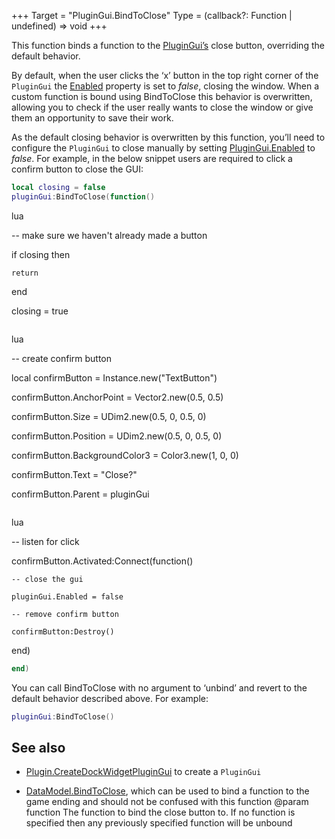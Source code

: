 +++
Target = "PluginGui.BindToClose"
Type = (callback?: Function | undefined) => void
+++

This function binds a function to the [PluginGui’s](https://developer.roblox.com/api-reference/class/PluginGui) close button, overriding the default behavior.By default, when the user clicks the ‘x’ button in the top right corner of the `PluginGui` the [Enabled](https://developer.roblox.com/api-reference/property/LayerCollector/Enabled) property is set to *false*, closing the window. When a custom function is bound using BindToClose this behavior is overwritten, allowing you to check if the user really wants to close the window or give them an opportunity to save their work.As the default closing behavior is overwritten by this function, you’ll need to configure the `PluginGui` to close manually by setting [PluginGui.Enabled](https://developer.roblox.com/api-reference/property/LayerCollector/Enabled) to *false*. For example, in the below snippet users are required to click a confirm button to close the GUI:```lualocal closing = falsepluginGui:BindToClose(function()```lua-- make sure we haven't already made a buttonif closing then    returnendclosing = true```lua```lua-- create confirm buttonlocal confirmButton = Instance.new("TextButton")confirmButton.AnchorPoint = Vector2.new(0.5, 0.5)confirmButton.Size = UDim2.new(0.5, 0, 0.5, 0)confirmButton.Position = UDim2.new(0.5, 0, 0.5, 0)confirmButton.BackgroundColor3 = Color3.new(1, 0, 0)confirmButton.Text = "Close?"confirmButton.Parent = pluginGui```lua```lua-- listen for clickconfirmButton.Activated:Connect(function()    -- close the gui    pluginGui.Enabled = false    -- remove confirm button    confirmButton:Destroy()end)```luaend)```You can call BindToClose with no argument to ‘unbind’ and revert to the default behavior described above. For example:```luapluginGui:BindToClose()```## See also - [Plugin.CreateDockWidgetPluginGui](https://developer.roblox.com/api-reference/function/Plugin/CreateDockWidgetPluginGui) to create a `PluginGui` - [DataModel.BindToClose](https://developer.roblox.com/api-reference/function/DataModel/BindToClose), which can be used to bind a function to the game ending and should not be confused with this function@param function The function to bind the close button to. If no function is specified then any previously specified function will be unbound 